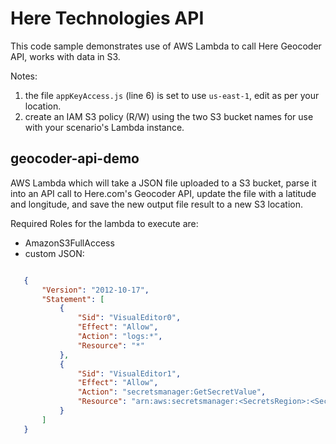 # Here Technologies API

This code sample demonstrates use of AWS Lambda to call Here Geocoder API, works with data in S3.

Notes: 
1) the file `appKeyAccess.js` (line 6) is set to use `us-east-1`, edit as per your location.
2) create an IAM S3 policy (R/W) using the two S3 bucket names for use with your scenario's Lambda instance.

## geocoder-api-demo
AWS Lambda which will take a JSON file uploaded to a S3 bucket, parse it into an API call to Here.com's Geocoder API, update the file with a latitude and longitude, and save the new output file result to a new S3 location.

Required Roles for the lambda to execute are:
 - AmazonS3FullAccess
 - custom JSON:
 ```JSON
 
    {
        "Version": "2012-10-17",
        "Statement": [
            {
                "Sid": "VisualEditor0",
                "Effect": "Allow",
                "Action": "logs:*",
                "Resource": "*"
            },
            {
                "Sid": "VisualEditor1",
                "Effect": "Allow",
                "Action": "secretsmanager:GetSecretValue",
                "Resource": "arn:aws:secretsmanager:<SecretsRegion>:<SecretsAccount>:secret:<SecretName>"
            }
        ]
    }
```
